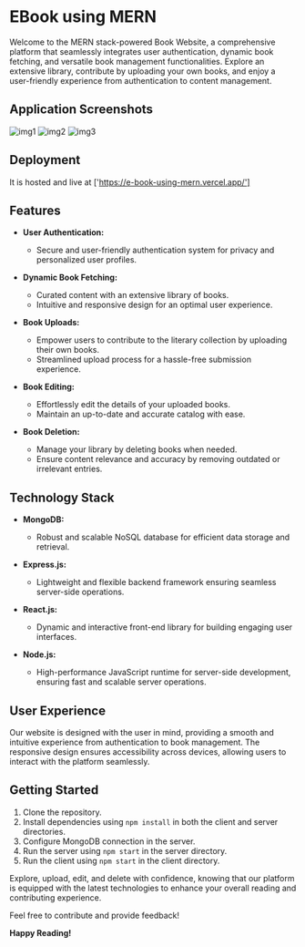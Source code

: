 # EBook using MERN

Welcome to the MERN stack-powered Book Website, a comprehensive platform that seamlessly integrates user authentication, dynamic book fetching, and versatile book management functionalities. Explore an extensive library, contribute by uploading your own books, and enjoy a user-friendly experience from authentication to content management.

## Application Screenshots
![img1](https://github.com/sharmilidas33/EBook-using-MERN-frontend/assets/128738858/a3b2423b-a478-4483-8016-95b9be2fe9b3)
![img2](https://github.com/sharmilidas33/EBook-using-MERN-frontend/assets/128738858/23f02e79-adcf-470c-9031-d89554cd308c)
![img3](https://github.com/sharmilidas33/EBook-using-MERN-frontend/assets/128738858/74f48714-2dbd-4f46-ab18-d677d7d94c0f)

## Deployment 
It is hosted and live at ['https://e-book-using-mern.vercel.app/']

## Features

- **User Authentication:**
  - Secure and user-friendly authentication system for privacy and personalized user profiles.

- **Dynamic Book Fetching:**
  - Curated content with an extensive library of books.
  - Intuitive and responsive design for an optimal user experience.

- **Book Uploads:**
  - Empower users to contribute to the literary collection by uploading their own books.
  - Streamlined upload process for a hassle-free submission experience.

- **Book Editing:**
  - Effortlessly edit the details of your uploaded books.
  - Maintain an up-to-date and accurate catalog with ease.

- **Book Deletion:**
  - Manage your library by deleting books when needed.
  - Ensure content relevance and accuracy by removing outdated or irrelevant entries.

## Technology Stack

- **MongoDB:**
  - Robust and scalable NoSQL database for efficient data storage and retrieval.

- **Express.js:**
  - Lightweight and flexible backend framework ensuring seamless server-side operations.

- **React.js:**
  - Dynamic and interactive front-end library for building engaging user interfaces.

- **Node.js:**
  - High-performance JavaScript runtime for server-side development, ensuring fast and scalable server operations.

## User Experience

Our website is designed with the user in mind, providing a smooth and intuitive experience from authentication to book management. The responsive design ensures accessibility across devices, allowing users to interact with the platform seamlessly.

## Getting Started

1. Clone the repository.
2. Install dependencies using `npm install` in both the client and server directories.
3. Configure MongoDB connection in the server.
4. Run the server using `npm start` in the server directory.
5. Run the client using `npm start` in the client directory.

Explore, upload, edit, and delete with confidence, knowing that our platform is equipped with the latest technologies to enhance your overall reading and contributing experience.

Feel free to contribute and provide feedback!

**Happy Reading!**
